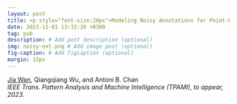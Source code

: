 ```yaml
---
layout: post
title: <p style="font-size:20px">Modeling Noisy Annotations for Point-Wise Supervision</p>
date: 2023-11-01 13:32:20 +0300
tag: pub
description: # Add post description (optional)
img: noisy-ext.png # Add image post (optional)
fig-caption: # Add figcaption (optional)
margin: 15px
---
```


<u>Jia Wan</u>, Qiangqiang Wu, and Antoni B. Chan  
<i>IEEE Trans. Pattern Analysis and Machine Intelligence (TPAMI), to appear, 2023.</i>  
